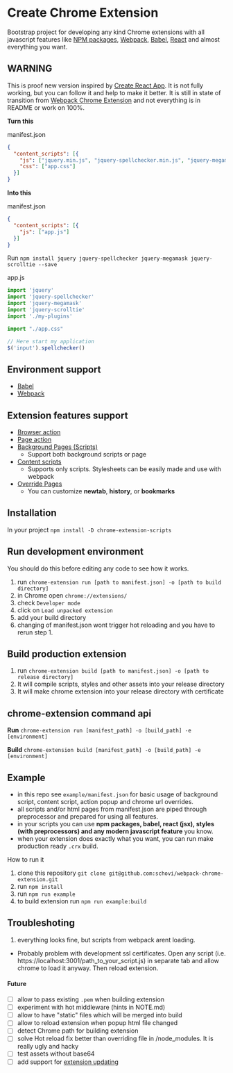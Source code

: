 # Create Chrome Extension

Bootstrap project for developing any kind Chrome extensions with all javascript features like [NPM packages](https://www.npmjs.com/), [Webpack](http://webpack.github.io/), [Babel](https://babeljs.io/), [React](https://facebook.github.io/react/) and almost everything you want.

## WARNING

This is proof new version inspired by [Create React App](https://github.com/facebookincubator/create-react-app). It is not fully working, but you can follow it and help to make it better.
It is still in state of transition from [Webpack Chrome Extension](https://github.com/schovi/webpack-chrome-extension) and not everything is in README or work on 100%.


**Turn this**

manifest.json
```json
{
  "content_scripts": [{
    "js": ["jquery.min.js", "jquery-spellchecker.min.js", "jquery-megamask.min.js", "jquery-scrolltie.min.js", "my-plugins.js", "app.js"],
    "css": ["app.css"]
  }]
}
```

**Into this**

manifest.json
```json
{
  "content_scripts": [{
    "js": ["app.js"]
  }]
}
```

Run `npm install jquery jquery-spellchecker jquery-megamask jquery-scrolltie --save`

app.js
```js
import 'jquery'
import 'jquery-spellchecker'
import 'jquery-megamask'
import 'jquery-scrolltie'
import './my-plugins'

import "./app.css"

// Here start my application
$('input').spellchecker()
```

## Environment support

- [Babel](http://babeljs.io/)
- [Webpack](https://webpack.github.io/)

## Extension features support

- [Browser action](https://developer.chrome.com/extensions/browserAction)
- [Page action](https://developer.chrome.com/extensions/pageAction)
- [Background Pages (Scripts)](https://developer.chrome.com/extensions/background_pages)
  - Support both background scripts or page
- [Content scripts](https://developer.chrome.com/extensions/content_scripts)
  - Supports only scripts. Stylesheets can be easily made and use with webpack
- [Override Pages](https://developer.chrome.com/extensions/override)
  - You can customize **newtab**, **history**, or **bookmarks**

## Installation

In your project
`npm install -D chrome-extension-scripts`

## Run development environment

You should do this before editing any code to see how it works.

1. run `chrome-extension run [path to manifest.json] -o [path to build directory]`
2. in Chrome open `chrome://extensions/`
3. check `Developer mode`
4. click on `Load unpacked extension`
5. add your build directory
6. changing of manifest.json wont trigger hot reloading and you have to rerun step 1.

## Build production extension

1. run `chrome-extension build [path to manifest.json] -o [path to release directory]`
2. It will compile scripts, styles and other assets into your release directory
3. It will make chrome extension into your release directory with certificate

## chrome-extension command api

**Run** `chrome-extension run [manifest_path] -o [build_path] -e [environment]`

**Build** `chrome-extension build [manifest_path] -o [build_path] -e [environment]`

## Example

- in this repo see `example/manifest.json` for basic usage of background script, content script, action popup and chrome url overrides.
- all scripts and/or html pages from manifest.json are piped through preprocessor and prepared for using all features.
- in your scripts you can use **npm packages, babel, react (jsx), styles (with preprocessors) and any modern javascript feature** you know.
- when your extension does exactly what you want, you can run make production ready `.crx` build.

How to run it

1. clone this repository `git clone git@github.com:schovi/webpack-chrome-extension.git`
2. run `npm install`
3. run `npm run example`
4. to build extension run `npm run example:build`

## Troubleshoting

1. everything looks fine, but scripts from webpack arent loading.
  - Probably problem with development ssl certificates. Open any script (i.e. https://localhost:3001/path_to_your_script.js) in separate tab and allow chrome to load it anyway. Then reload extension.

#### Future

- [ ] allow to pass existing `.pem` when building extension
- [ ] experiment with hot middleware (hints in NOTE.md)
- [ ] allow to have "static" files which will be merged into build
- [ ] allow to reload extension when popup html file changed
- [ ] detect Chrome path for building extension
- [ ] solve Hot reload fix better than overriding file in /node_modules. It is really ugly and hacky
- [ ] test assets without base64
- [ ] add support for [extension updating](https://developer.chrome.com/extensions/packaging#update)
